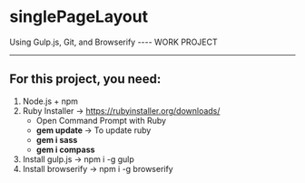 # singlePageLayout
Using Gulp.js, Git, and Browserify ---- WORK PROJECT

-------------------------



## For this project, you need:

1. Node.js + npm 
2. Ruby Installer -> https://rubyinstaller.org/downloads/
    - Open Command Prompt with Ruby
    - <b> gem update </b> -> To update ruby
    - <b> gem i sass </b>
    - <b> gem i compass </b>
3. Install gulp.js -> npm i -g gulp
4. Install browserify -> npm i -g browserify